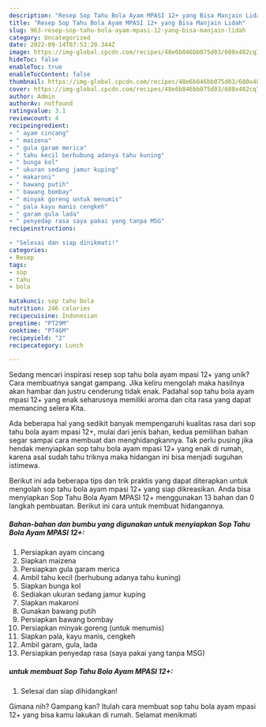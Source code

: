 ```yaml
---
description: "Resep Sop Tahu Bola Ayam MPASI 12+ yang Bisa Manjain Lidah"
title: "Resep Sop Tahu Bola Ayam MPASI 12+ yang Bisa Manjain Lidah"
slug: 963-resep-sop-tahu-bola-ayam-mpasi-12-yang-bisa-manjain-lidah
category: Uncategorized
date: 2022-09-14T07:53:20.344Z
image: https://img-global.cpcdn.com/recipes/48e6b846bb075d03/680x482cq70/sop-tahu-bola-ayam-mpasi-12-foto-resep-utama.jpg
hideToc: false
enableToc: true
enableTocContent: false
thumbnail: https://img-global.cpcdn.com/recipes/48e6b846bb075d03/680x482cq70/sop-tahu-bola-ayam-mpasi-12-foto-resep-utama.jpg
cover: https://img-global.cpcdn.com/recipes/48e6b846bb075d03/680x482cq70/sop-tahu-bola-ayam-mpasi-12-foto-resep-utama.jpg
author: Admin
authorAv: notfound
ratingvalue: 3.1
reviewcount: 4
recipeingredient:
- " ayam cincang"
- " maizena"
- " gula garam merica"
- " tahu kecil berhubung adanya tahu kuning"
- " bunga kol"
- " ukuran sedang jamur kuping"
- " makaroni"
- " bawang putih"
- " bawang bombay"
- " minyak goreng untuk menumis"
- " pala kayu manis cengkeh"
- " garam gula lada"
- " penyedap rasa saya pakai yang tanpa MSG"
recipeinstructions:

- "Selesai dan siap dinikmati!"
categories:
- Resep
tags:
- sop
- tahu
- bola

katakunci: sop tahu bola 
nutrition: 246 calories
recipecuisine: Indonesian
preptime: "PT29M"
cooktime: "PT46M"
recipeyield: "2"
recipecategory: Lunch

---
```





Sedang mencari inspirasi resep sop tahu bola ayam mpasi 12+ yang unik? Cara membuatnya sangat gampang. Jika keliru mengolah maka hasilnya akan hambar dan justru cenderung tidak enak. Padahal sop tahu bola ayam mpasi 12+ yang enak seharusnya memiliki aroma dan cita rasa yang dapat memancing selera Kita.







Ada beberapa hal yang sedikit banyak mempengaruhi kualitas rasa dari sop tahu bola ayam mpasi 12+, mulai dari jenis bahan, kedua pemilihan bahan segar sampai cara membuat dan menghidangkannya. Tak perlu pusing jika hendak menyiapkan sop tahu bola ayam mpasi 12+ yang enak di rumah, karena asal sudah tahu triknya maka hidangan ini bisa menjadi suguhan istimewa.






Berikut ini ada beberapa tips dan trik praktis yang dapat diterapkan untuk mengolah sop tahu bola ayam mpasi 12+ yang siap dikreasikan. Anda bisa menyiapkan Sop Tahu Bola Ayam MPASI 12+ menggunakan 13 bahan dan 0 langkah pembuatan. Berikut ini cara untuk membuat hidangannya.

<!--inarticleads1-->

##### Bahan-bahan dan bumbu yang digunakan untuk menyiapkan Sop Tahu Bola Ayam MPASI 12+:

1. Persiapkan  ayam cincang
1. Siapkan  maizena
1. Persiapkan  gula garam merica
1. Ambil  tahu kecil (berhubung adanya tahu kuning)
1. Siapkan  bunga kol
1. Sediakan  ukuran sedang jamur kuping
1. Siapkan  makaroni
1. Gunakan  bawang putih
1. Persiapkan  bawang bombay
1. Persiapkan  minyak goreng (untuk menumis)
1. Siapkan  pala, kayu manis, cengkeh
1. Ambil  garam, gula, lada
1. Persiapkan  penyedap rasa (saya pakai yang tanpa MSG)




<!--inarticleads2-->

#####  untuk membuat Sop Tahu Bola Ayam MPASI 12+:


1. Selesai dan siap dihidangkan!



Gimana nih? Gampang kan? Itulah cara membuat sop tahu bola ayam mpasi 12+ yang bisa kamu lakukan di rumah. Selamat menikmati
